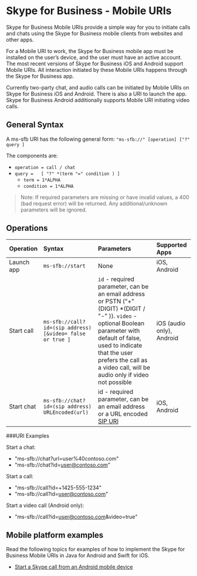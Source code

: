 # Skype for Business - Mobile URIs
Skype for Business Mobile URIs provide a simple way for you to initiate calls and chats using the Skype for Business mobile clients from websites and other apps.

For a Mobile URI to work, the Skype for Business mobile app must be installed on the user’s device, and the user must have an active account. The most recent versions of Skype for Business iOS and Android support Mobile URIs. All interaction initiated by these Mobile URIs happens through the Skype for Business app.

Currently two-party chat, and audio calls can be initiated by Mobile URIs on Skype for Business iOS and Android. There is also a URI to launch the app.  Skype for Business Android additionally supports Mobile URI initiating video calls.

## General Syntax
A ms-sfb URI has the following general form: `"ms-sfb://" [operation] ["?" query ]`

The components are: 
- `operation = call / chat`
- `query =   [ "?" *(term "=" condition ) ]`
  - `term = 1*ALPHA`
  - `condition = 1*ALPHA`

>Note: If required parameters are missing or have invalid values, a 400 (bad request error) will be returned. Any additional/unknown parameters will be ignored.

## Operations

| Operation        | Syntax           | Parameters | Supported Apps  |
| ------------- |:-------------|:-----|:-----|
| Launch app     | `ms-sfb://start` | None | iOS, Android |
| Start call     | `ms-sfb://call?id=(sip address) [&video= false or true ] `|`id` -   required parameter, can be an email address or PSTN ("+" (DIGIT) *(DIGIT / "-" )).  `video` - optional Boolean parameter with default of false, used to indicate that the user prefers the call as a video call, will be audio only if video not possible |  iOS (audio only), Android |
| Start chat | `ms-sfb://chat?id=(sip address)  URLEncoded(url)`|id -   required parameter, can be an email address or a URL encoded [SIP URI](https://msdn.microsoft.com/en-us/library/office/hh347488(v=office.14).aspx) | iOS, Android|

###URI Examples

Start a chat:
- "ms-sfb://chat?url=user%40contoso.com"
- "ms-sfb://chat?id=user@contoso.com"

Start a call:
- "ms-sfb://call?id=+1425-555-1234"
- "ms-sfb://call?id=user@contoso.com"

Start a video call (Android only):
- "ms-sfb://call?id=user@contoso.com&video=true"

## Mobile platform examples

Read the following topics for examples of how to implement the Skype for Business Mobile URIs in Java for Android and Swift for iOS.

* [Start a Skype call from an Android mobile device](AndroidCall.md)

